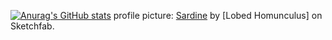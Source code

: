 <!--
**melonSorbet/melonSorbet** is a ✨ _special_ ✨ repository because its `README.md` (this file) appears on your GitHub profile.

Here are some ideas to get you started:

- 🔭 I’m currently working on ...
- 🌱 I’m currently learning ...
- 👯 I’m looking to collaborate on ...
- 🤔 I’m looking for help with ...
- 💬 Ask me about ...
- 📫 How to reach me: ...
- 😄 Pronouns: ...
- ⚡ Fun fact: ...
-->

[![Anurag's GitHub stats](https://github-readme-stats.vercel.app/api?username=melonSorbet)](https://github.com/anuraghazra/github-readme-stats)
profile picture: [Sardine](https://sketchfab.com/3d-models/sardine-22d8208a61ea4ae0baaf83aa3831550e) by [Lobed Homunculus] on Sketchfab.
